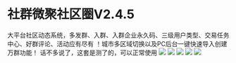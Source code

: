 # 社群微聚社区圈V2.4.5

大平台社区动态系统，多发群、入群、入群企业永久码、三级用户类型、交易任务中心、好群评论、活动应有尽有
！城市多区域切换以及PC后台一键快速导入创建万群功能！
话不多说了，这套是测了的，可以正常使用
[![](https://wukongymw.com/wp-content/uploads/2022/11/1667292675-351ec840ffbafb2.jpg)](https://wukongymw.com/wp-content/uploads/2022/11/1667292675-351ec840ffbafb2.jpg)
[![](https://wukongymw.com/wp-content/uploads/2022/11/1667292672-41fdd8164bdba8f.jpg)](https://wukongymw.com/wp-content/uploads/2022/11/1667292672-41fdd8164bdba8f.jpg)
[![](https://wukongymw.com/wp-content/uploads/2022/11/1667292670-9c1851cb6ac6095.jpg)](https://wukongymw.com/wp-content/uploads/2022/11/1667292670-9c1851cb6ac6095.jpg)
[![](https://wukongymw.com/wp-content/uploads/2022/11/1667292668-6e29b7fa3ad989a.jpg)](https://wukongymw.com/wp-content/uploads/2022/11/1667292668-6e29b7fa3ad989a.jpg)
[![](https://wukongymw.com/wp-content/uploads/2022/11/1667292666-d131763b8e8b95a.jpg)](https://wukongymw.com/wp-content/uploads/2022/11/1667292666-d131763b8e8b95a.jpg)